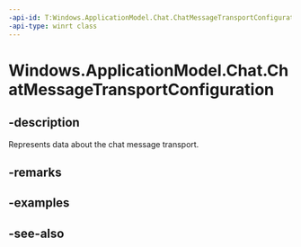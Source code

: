 ```yaml
---
-api-id: T:Windows.ApplicationModel.Chat.ChatMessageTransportConfiguration
-api-type: winrt class
---
```


<!-- Class syntax.
public class ChatMessageTransportConfiguration : Windows.ApplicationModel.Chat.IChatMessageTransportConfiguration
-->

# Windows.ApplicationModel.Chat.ChatMessageTransportConfiguration

## -description
Represents data about the chat message transport.

## -remarks

## -examples

## -see-also
